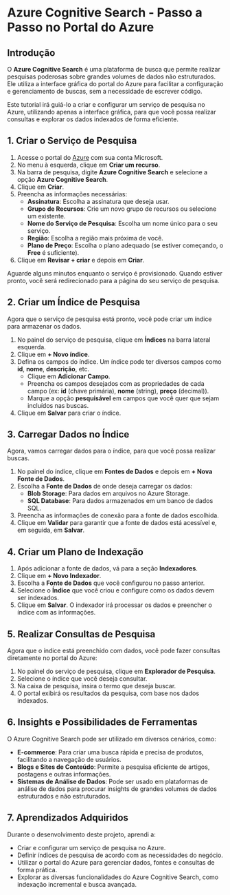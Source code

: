 # Azure Cognitive Search - Passo a Passo no Portal do Azure

## Introdução
O **Azure Cognitive Search** é uma plataforma de busca que permite realizar pesquisas poderosas sobre grandes volumes de dados não estruturados. Ele utiliza a interface gráfica do portal do Azure para facilitar a configuração e gerenciamento de buscas, sem a necessidade de escrever código.

Este tutorial irá guiá-lo a criar e configurar um serviço de pesquisa no Azure, utilizando apenas a interface gráfica, para que você possa realizar consultas e explorar os dados indexados de forma eficiente.

## 1. Criar o Serviço de Pesquisa

1. Acesse o portal do [Azure](https://portal.azure.com/) com sua conta Microsoft.
2. No menu à esquerda, clique em **Criar um recurso**.
3. Na barra de pesquisa, digite **Azure Cognitive Search** e selecione a opção **Azure Cognitive Search**.
4. Clique em **Criar**.
5. Preencha as informações necessárias:
   - **Assinatura**: Escolha a assinatura que deseja usar.
   - **Grupo de Recursos**: Crie um novo grupo de recursos ou selecione um existente.
   - **Nome do Serviço de Pesquisa**: Escolha um nome único para o seu serviço.
   - **Região**: Escolha a região mais próxima de você.
   - **Plano de Preço**: Escolha o plano adequado (se estiver começando, o **Free** é suficiente).
6. Clique em **Revisar + criar** e depois em **Criar**.

Aguarde alguns minutos enquanto o serviço é provisionado. Quando estiver pronto, você será redirecionado para a página do seu serviço de pesquisa.

## 2. Criar um Índice de Pesquisa

Agora que o serviço de pesquisa está pronto, você pode criar um índice para armazenar os dados.

1. No painel do serviço de pesquisa, clique em **Índices** na barra lateral esquerda.
2. Clique em **+ Novo índice**.
3. Defina os campos do índice. Um índice pode ter diversos campos como **id**, **nome**, **descrição**, etc.
   - Clique em **Adicionar Campo**.
   - Preencha os campos desejados com as propriedades de cada campo (ex: **id** (chave primária), **nome** (string), **preço** (decimal)).
   - Marque a opção **pesquisável** em campos que você quer que sejam incluídos nas buscas.
4. Clique em **Salvar** para criar o índice.

## 3. Carregar Dados no Índice

Agora, vamos carregar dados para o índice, para que você possa realizar buscas.

1. No painel do índice, clique em **Fontes de Dados** e depois em **+ Nova Fonte de Dados**.
2. Escolha a **Fonte de Dados** de onde deseja carregar os dados:
   - **Blob Storage**: Para dados em arquivos no Azure Storage.
   - **SQL Database**: Para dados armazenados em um banco de dados SQL.
3. Preencha as informações de conexão para a fonte de dados escolhida.
4. Clique em **Validar** para garantir que a fonte de dados está acessível e, em seguida, em **Salvar**.
   
## 4. Criar um Plano de Indexação

1. Após adicionar a fonte de dados, vá para a seção **Indexadores**.
2. Clique em **+ Novo Indexador**.
3. Escolha a **Fonte de Dados** que você configurou no passo anterior.
4. Selecione o **Índice** que você criou e configure como os dados devem ser indexados.
5. Clique em **Salvar**. O indexador irá processar os dados e preencher o índice com as informações.

## 5. Realizar Consultas de Pesquisa

Agora que o índice está preenchido com dados, você pode fazer consultas diretamente no portal do Azure:

1. No painel do serviço de pesquisa, clique em **Explorador de Pesquisa**.
2. Selecione o índice que você deseja consultar.
3. Na caixa de pesquisa, insira o termo que deseja buscar.
4. O portal exibirá os resultados da pesquisa, com base nos dados indexados.

## 6. Insights e Possibilidades de Ferramentas

O Azure Cognitive Search pode ser utilizado em diversos cenários, como:

- **E-commerce**: Para criar uma busca rápida e precisa de produtos, facilitando a navegação de usuários.
- **Blogs e Sites de Conteúdo**: Permite a pesquisa eficiente de artigos, postagens e outras informações.
- **Sistemas de Análise de Dados**: Pode ser usado em plataformas de análise de dados para procurar insights de grandes volumes de dados estruturados e não estruturados.

## 7. Aprendizados Adquiridos

Durante o desenvolvimento deste projeto, aprendi a:
- Criar e configurar um serviço de pesquisa no Azure.
- Definir índices de pesquisa de acordo com as necessidades do negócio.
- Utilizar o portal do Azure para gerenciar dados, fontes e consultas de forma prática.
- Explorar as diversas funcionalidades do Azure Cognitive Search, como indexação incremental e busca avançada.
